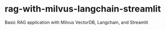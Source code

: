 # rag-with-milvus-langchain-streamlit
 Basic RAG application with Milvus VectorDB, Langchain, and Streamlit
